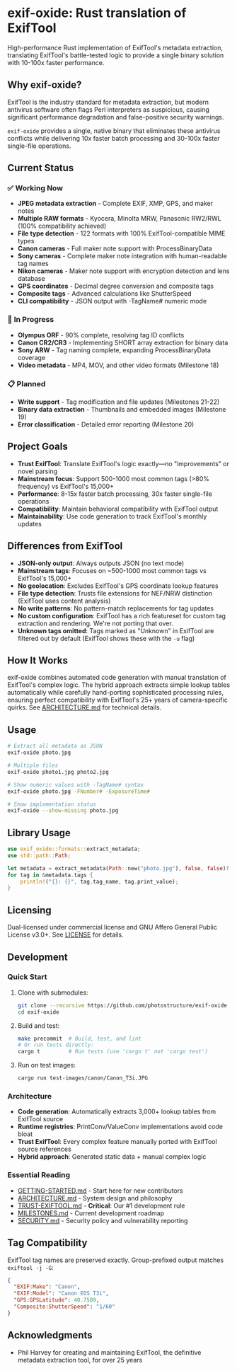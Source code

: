 # exif-oxide: Rust translation of ExifTool

High-performance Rust implementation of ExifTool's metadata extraction, translating ExifTool's battle-tested logic to provide a single binary solution with 10-100x faster performance.

## Why exif-oxide?

ExifTool is the industry standard for metadata extraction, but modern antivirus software often flags Perl interpreters as suspicious, causing significant performance degradation and false-positive security warnings.

`exif-oxide` provides a single, native binary that eliminates these antivirus conflicts while delivering 10x faster batch processing and 30-100x faster single-file operations.

## Current Status

### ✅ **Working Now**

- **JPEG metadata extraction** - Complete EXIF, XMP, GPS, and maker notes
- **Multiple RAW formats** - Kyocera, Minolta MRW, Panasonic RW2/RWL (100% compatibility achieved)
- **File type detection** - 122 formats with 100% ExifTool-compatible MIME types
- **Canon cameras** - Full maker note support with ProcessBinaryData
- **Sony cameras** - Complete maker note integration with human-readable tag names
- **Nikon cameras** - Maker note support with encryption detection and lens database
- **GPS coordinates** - Decimal degree conversion and composite tags
- **Composite tags** - Advanced calculations like ShutterSpeed
- **CLI compatibility** - JSON output with -TagName# numeric mode

### 🚧 **In Progress**

- **Olympus ORF** - 90% complete, resolving tag ID conflicts
- **Canon CR2/CR3** - Implementing SHORT array extraction for binary data
- **Sony ARW** - Tag naming complete, expanding ProcessBinaryData coverage
- **Video metadata** - MP4, MOV, and other video formats (Milestone 18)

### 📋 **Planned**

- **Write support** - Tag modification and file updates (Milestones 21-22)
- **Binary data extraction** - Thumbnails and embedded images (Milestone 19)
- **Error classification** - Detailed error reporting (Milestone 20)

## Project Goals

- **Trust ExifTool**: Translate ExifTool's logic exactly—no "improvements" or novel parsing
- **Mainstream focus**: Support 500-1000 most common tags (>80% frequency) vs ExifTool's 15,000+
- **Performance**: 8-15x faster batch processing, 30x faster single-file operations
- **Compatibility**: Maintain behavioral compatibility with ExifTool output
- **Maintainability**: Use code generation to track ExifTool's monthly updates

## Differences from ExifTool

- **JSON-only output**: Always outputs JSON (no text mode)
- **Mainstream tags**: Focuses on ~500-1000 most common tags vs ExifTool's 15,000+
- **No geolocation**: Excludes ExifTool's GPS coordinate lookup features
- **File type detection**: Trusts file extensions for NEF/NRW distinction (ExifTool uses content analysis)
- **No write patterns**: No pattern-match replacements for tag updates
- **No custom configuration**: ExifTool has a rich featureset for custom tag extraction and rendering. We're not porting that over.
- **Unknown tags omitted**: Tags marked as "Unknown" in ExifTool are filtered out by default (ExifTool shows these with the `-u` flag)

## How It Works

exif-oxide combines automated code generation with manual translation of ExifTool's complex logic. The hybrid approach extracts simple lookup tables automatically while carefully hand-porting sophisticated processing rules, ensuring perfect compatibility with ExifTool's 25+ years of camera-specific quirks. See [ARCHITECTURE.md](docs/ARCHITECTURE.md) for technical details.

## Usage

```bash
# Extract all metadata as JSON
exif-oxide photo.jpg

# Multiple files
exif-oxide photo1.jpg photo2.jpg

# Show numeric values with -TagName# syntax
exif-oxide photo.jpg -FNumber# -ExposureTime#

# Show implementation status
exif-oxide --show-missing photo.jpg
```

## Library Usage

```rust
use exif_oxide::formats::extract_metadata;
use std::path::Path;

let metadata = extract_metadata(Path::new("photo.jpg"), false, false)?;
for tag in &metadata.tags {
    println!("{}: {}", tag.tag_name, tag.print_value);
}
```

## Licensing

Dual-licensed under commercial license and GNU Affero General Public License v3.0+. See [LICENSE](./LICENSE) for details.

## Development

### Quick Start

1. Clone with submodules:

   ```bash
   git clone --recursive https://github.com/photostructure/exif-oxide
   cd exif-oxide
   ```

2. Build and test:

   ```bash
   make precommit  # Build, test, and lint
   # Or run tests directly:
   cargo t         # Run tests (use 'cargo t' not 'cargo test')
   ```

3. Run on test images:
   ```bash
   cargo run test-images/canon/Canon_T3i.JPG
   ```

### Architecture

- **Code generation**: Automatically extracts 3,000+ lookup tables from ExifTool source
- **Runtime registries**: PrintConv/ValueConv implementations avoid code bloat
- **Trust ExifTool**: Every complex feature manually ported with ExifTool source references
- **Hybrid approach**: Generated static data + manual complex logic

### Essential Reading

- [GETTING-STARTED.md](docs/GETTING-STARTED.md) - Start here for new contributors
- [ARCHITECTURE.md](docs/ARCHITECTURE.md) - System design and philosophy
- [TRUST-EXIFTOOL.md](docs/TRUST-EXIFTOOL.md) - **Critical**: Our #1 development rule
- [MILESTONES.md](docs/MILESTONES.md) - Current development roadmap
- [SECURITY.md](SECURITY.md) - Security policy and vulnerability reporting

## Tag Compatibility

ExifTool tag names are preserved exactly. Group-prefixed output matches `exiftool -j -G`:

```json
{
  "EXIF:Make": "Canon",
  "EXIF:Model": "Canon EOS T3i",
  "GPS:GPSLatitude": 40.7589,
  "Composite:ShutterSpeed": "1/60"
}
```

## Acknowledgments

- Phil Harvey for creating and maintaining ExifTool, the definitive metadata extraction tool, for over 25 years
